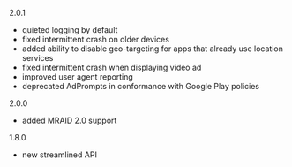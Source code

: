 2.0.1
* quieted logging by default
* fixed intermittent crash on older devices
* added ability to disable geo-targeting for apps that already use location services
* fixed intermittent crash when displaying video ad
* improved user agent reporting
* deprecated AdPrompts in conformance with Google Play policies

2.0.0
* added MRAID 2.0 support

1.8.0
* new streamlined API

